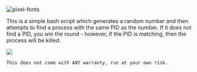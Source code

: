 <img src="https://fontmeme.com/permalink/230519/ccf77c9f613cbb5cd447b00eac9ea28b.png" alt="pixel-fonts" border="0"></a>

This is a simple bash script which generates a random number and then attempts to find a process with the same PID as the number. If it does not find a PID, you win the round - however, if the PID is matching, then the process will be killed.

![](https://i.imgur.com/ZqfyNJm.png)

```This does not come with ANY warranty, run at your own risk.```
